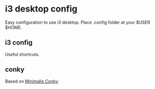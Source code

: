 # i3 desktop config

Easy configuration to use i3 desktop. Place .config folder at your $USER $HOME.

## i3 config

Useful shortcuts.

## conky

Based on [Minimalis Conky](https://www.gnome-look.org/p/1112273/).
